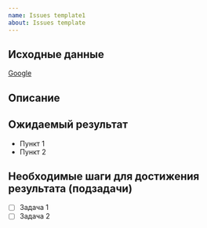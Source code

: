 ```yaml
---
name: Issues template1
about: Issues template
---
```


## Исходные данные

[пример]: <> (Ссылка на дизайн)
[Google](https://www.google.com)

## Описание

[пример]: <> (Необходимо заверстать форму авторизация)

## Ожидаемый результат

[1]: <> (Сверстанная форма авторизация)
[2]: <> (Реагирует на ввод пользователя)
[3]: <> (Валидирует данные)
[4]: <> (Выводить результат)

* Пункт 1
* Пункт 2

## Необходимые шаги для достижения результата (подзадачи)

[1]: <> (Сверстать форму на pug & styl)
[2]: <> (Добавить eventListener на input && submit)
[3]: <> (Добавить проверку на правильность введенных данные)
[4]: <> (Вывести сообщение о результате выполенения в форме)

* [ ] Задача 1
* [ ] Задача 2
